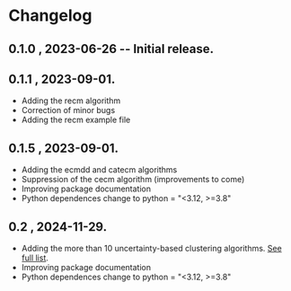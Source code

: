 # Changelog

## 0.1.0 , 2023-06-26 -- Initial release.

## 0.1.1 , 2023-09-01.
 
 * Adding the recm algorithm
 * Correction of minor bugs
 * Adding the recm example file


 ## 0.1.5 , 2023-09-01.
 * Adding the ecmdd and catecm algorithms
 * Suppression of the cecm algorithm (improvements to come)
 * Improving package documentation
 * Python dependences change to python = "<3.12, >=3.8"

## 0.2 , 2024-11-29.
* Adding the more than 10 uncertainty-based clustering algorithms. [See full list](https://evclust.readthedocs.io/en/latest/autoapi/available/index.html). 
* Improving package documentation
* Python dependences change to python = "<3.12, >=3.8"